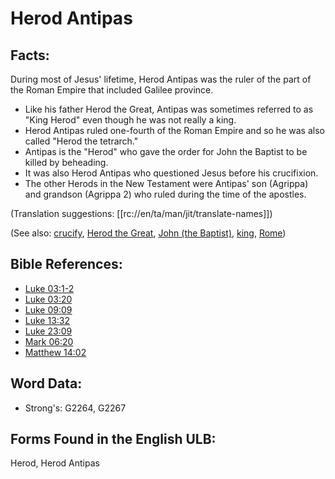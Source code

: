 # Herod Antipas

## Facts:

During most of Jesus' lifetime, Herod Antipas was the ruler of the part of the Roman Empire that included Galilee province.

* Like his father Herod the Great, Antipas was sometimes referred to as "King Herod" even though he was not really a king.
* Herod Antipas ruled one-fourth of the Roman Empire and so he was also called "Herod the tetrarch."
* Antipas is the "Herod" who gave the order for John the Baptist to be killed by beheading.
* It was also Herod Antipas who questioned Jesus before his crucifixion.
* The other Herods in the New Testament were Antipas' son (Agrippa) and grandson (Agrippa 2) who ruled during the time of the apostles.

(Translation suggestions: [[rc://en/ta/man/jit/translate-names]])

(See also: [crucify](../kt/crucify.md), [Herod the Great](../names/herodthegreat.md), [John (the Baptist)](../names/johnthebaptist.md), [king](../other/king.md), [Rome](../names/rome.md))

## Bible References:

* [Luke 03:1-2](rc://en/tn/help/luk/03/01)
* [Luke 03:20](rc://en/tn/help/luk/03/20)
* [Luke 09:09](rc://en/tn/help/luk/09/09)
* [Luke 13:32](rc://en/tn/help/luk/13/32)
* [Luke 23:09](rc://en/tn/help/luk/23/09)
* [Mark 06:20](rc://en/tn/help/mrk/06/20)
* [Matthew 14:02](rc://en/tn/help/mat/14/02)

## Word Data:

* Strong's: G2264, G2267

## Forms Found in the English ULB:

Herod, Herod Antipas
